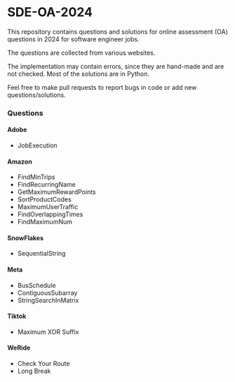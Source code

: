 # SDE-OA-2024
This repository contains questions and solutions for online assessment (OA) questions in 2024 for software engineer jobs. 

The questions are collected from various websites. 

The implementation may contain errors, since they are hand-made and are not checked. Most of the solutions are in Python. 

Feel free to make pull requests to report bugs in code or add new questions/solutions. 


### Questions
#### Adobe
- JobExecution
#### Amazon
- FindMinTrips
- FindRecurringName
- GetMaximumRewardPoints
- SortProductCodes
- MaximumUserTraffic
- FindOverlappingTimes
- FindMaximumNum
#### SnowFlakes
- SequentialString
#### Meta
- BusSchedule
- ContiguousSubarray
- StringSearchInMatrix
#### Tiktok
- Maximum XOR Suffix
#### WeRide
- Check Your Route
- Long Break